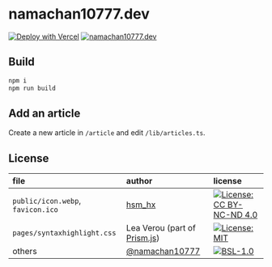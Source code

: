 # namachan10777.dev

[![Deploy with Vercel](https://vercel.com/button)](https://vercel.com/new/clone?repository-url=https%3A%2F%2Fgithub.com%2Fnamachan10777%2Fnamachan10777.dev)
[![namachan10777.dev](https://circleci.com/gh/namachan10777/namachan10777.dev.svg?style=shield)](https://circleci.com/gh/namachan10777/namachan10777.dev)

## Build

```sh
npm i
npm run build
```

## Add an article

Create a new article in `/article` and edit `/lib/articles.ts`.

## License

|file|author|license|
|:---|:-----|:------|
|`public/icon.webp`, `favicon.ico`| [hsm_hx](https://github.com/hsm-hx) | [![License: CC BY-NC-ND 4.0](https://img.shields.io/badge/License-CC%20BY--NC--ND%204.0-lightgrey.svg)](https://creativecommons.org/licenses/by-nc-nd/4.0/) |
|`pages/syntaxhighlight.css`| Lea Verou (part of [Prism.js](https://github.com/PrismJS/prism/blob/master/themes/prism-dark.css)) |  [![License: MIT](https://img.shields.io/badge/License-MIT-yellow.svg)](https://opensource.org/licenses/MIT) |
|others|[@namachan10777](https://github.com/namachan10777)|[![BSL-1.0](https://img.shields.io/badge/License-BSL%201.0-blue.svg)](https://opensource.org/licenses/BSL-1.0) |
